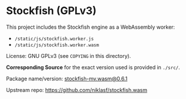 # Stockfish (GPLv3)

This project includes the Stockfish engine as a WebAssembly worker:
- `/static/js/stockfish.worker.js`
- `/static/js/stockfish.worker.wasm`

License: GNU GPLv3 (see `COPYING` in this directory).

**Corresponding Source** for the exact version used is provided in `./src/`.

Package name/version: stockfish-mv.wasm@0.6.1

Upstream repo: <https://github.com/niklasf/stockfish.wasm>
